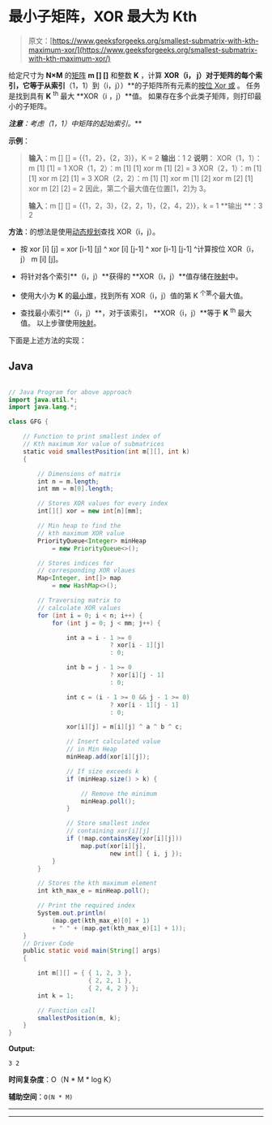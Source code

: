 # 最小子矩阵，XOR 最大为 Kth

> 原文：[https://www.geeksforgeeks.org/smallest-submatrix-with-kth-maximum-xor/](https://www.geeksforgeeks.org/smallest-submatrix-with-kth-maximum-xor/)

给定尺寸为 **N×M** 的[矩阵](https://www.geeksforgeeks.org/matrix/) **m [] []** 和整数 **K** ，计算 **XOR（i， j）对于矩阵的每个索引，它等于从索引**（1，1）到（i，j））**的子矩阵所有元素的[按位 Xor 或](https://www.geeksforgeeks.org/bitwise-operators-in-c-cpp/) 。 任务是找到具有 **K** <sup>th</sup> 最大 **XOR（i ，j）**值。 如果存在多个此类子矩阵，则打印最小的子矩阵。

***注意**：考虑（1，1）中矩阵的起始索引。***

**示例**：

> **输入**：m [] [] = {{1，2}，{2，3}}，K = 2
> **输出**：1 2
> **说明**：
> XOR（1，1）：m [1] [1] = 1
> XOR（1，2）：m [1] [1] xor m [1] [2] = 3
> XOR（2，1）：m [1] [1] xor m [2] [1] = 3
> XOR（2，2）：m [1] [1] xor m [1] [2] xor m [2] [1] xor m [2] [2] = 2
> 因此，第二个最大值在位置[1，2]为 3。
> 
> **输入**：m [] [] = {{1，2，3}，{2，2，1}，{2，4，2}}，k = 1
> **输出 **：3 2

**方法**：的想法是使用[动态规划](https://www.geeksforgeeks.org/dynamic-programming/)查找 XOR（i，j）。

*   按 xor [i] [j] = xor [i-1] [j] ^ xor [i] [j-1] ^ xor [i-1] [j-1] ^计算按位 XOR（i，j） m [i] [j]。

*   将针对各个索引**（i，j）**获得的 **XOR（i，j）**值存储在[映射](http://www.geeksforgeeks.org/map-associative-containers-the-c-standard-template-library-stl/)中。

*   使用大小为 **K** 的[最小堆](https://www.geeksforgeeks.org/min-heap-in-java/)，找到所有 XOR（i，j）值的第 K <sup>个第</sup>个最大值。

*   查找最小索引**（i，j）**，对于该索引， **XOR（i，j）**等于 **K** <sup>th</sup> 最大值。 以上步骤使用[映射](http://www.geeksforgeeks.org/map-associative-containers-the-c-standard-template-library-stl/)。

下面是上述方法的实现：

## Java

```java

// Java Program for above approach 
import java.util.*; 
import java.lang.*; 

class GFG { 

    // Function to print smallest index of 
    // Kth maximum Xor value of submatrices 
    static void smallestPosition(int m[][], int k) 
    { 

        // Dimensions of matrix 
        int n = m.length; 
        int mm = m[0].length; 

        // Stores XOR values for every index 
        int[][] xor = new int[n][mm]; 

        // Min heap to find the 
        // kth maximum XOR value 
        PriorityQueue<Integer> minHeap 
            = new PriorityQueue<>(); 

        // Stores indices for 
        // corresponding XOR vlaues 
        Map<Integer, int[]> map 
            = new HashMap<>(); 

        // Traversing matrix to 
        // calculate XOR values 
        for (int i = 0; i < n; i++) { 
            for (int j = 0; j < mm; j++) { 

                int a = i - 1 >= 0
                            ? xor[i - 1][j] 
                            : 0; 

                int b = j - 1 >= 0
                            ? xor[i][j - 1] 
                            : 0; 

                int c = (i - 1 >= 0 && j - 1 >= 0) 
                            ? xor[i - 1][j - 1] 
                            : 0; 

                xor[i][j] = m[i][j] ^ a ^ b ^ c; 

                // Insert calculated value 
                // in Min Heap 
                minHeap.add(xor[i][j]); 

                // If size exceeds k 
                if (minHeap.size() > k) { 

                    // Remove the minimum 
                    minHeap.poll(); 
                } 

                // Store smallest index 
                // containing xor[i][j] 
                if (!map.containsKey(xor[i][j])) 
                    map.put(xor[i][j], 
                            new int[] { i, j }); 
            } 
        } 

        // Stores the kth maximum element 
        int kth_max_e = minHeap.poll(); 

        // Print the required index 
        System.out.println( 
            (map.get(kth_max_e)[0] + 1) 
            + " " + (map.get(kth_max_e)[1] + 1)); 
    } 
    // Driver Code 
    public static void main(String[] args) 
    { 

        int m[][] = { { 1, 2, 3 }, 
                      { 2, 2, 1 }, 
                      { 2, 4, 2 } }; 
        int k = 1; 

        // Function call 
        smallestPosition(m, k); 
    } 
}

```

**Output:**

```
3 2

```

**时间复杂度**：O（N * M * log K）

**辅助空间**：`O(N * M)`



* * *

* * *



